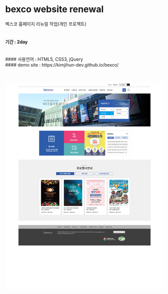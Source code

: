 # bexco website renewal

벡스코 홈페이지 리뉴얼 작업(개인 프로젝트)
<br><br>

#### 기간 : 2day

<br>
#### 사용언어 : HTML5, CSS3, jQuery

<br>
#### demo site : https://kimjihun-dev.github.io/bexco/

<br><br>
<img src="https://github.com/kimjihun-dev/bexco/blob/master/bexco_re.jpg">
